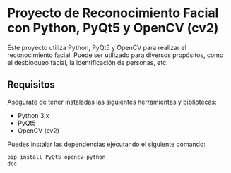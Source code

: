 # Proyecto de Reconocimiento Facial con Python, PyQt5 y OpenCV (cv2)

Este proyecto utiliza Python, PyQt5 y OpenCV para realizar el reconocimiento facial.
Puede ser utilizado para diversos propósitos, como el desbloqueo facial, la identificación de personas, etc.

## Requisitos

Asegúrate de tener instaladas las siguientes herramientas y bibliotecas:

- Python 3.x
- PyQt5
- OpenCV (cv2)

Puedes instalar las dependencias ejecutando el siguiente comando:

```bash
pip install PyQt5 opencv-python
dcc
